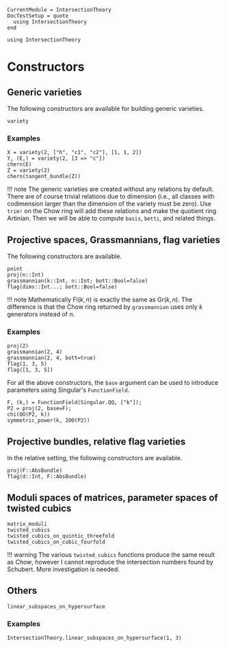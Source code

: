 ```@meta
CurrentModule = IntersectionTheory
DocTestSetup = quote
  using IntersectionTheory
end
```
```@setup repl
using IntersectionTheory
```
# Constructors
## Generic varieties
The following constructors are available for building generic varieties.
```@docs
variety
```
### Examples
```@repl repl
X = variety(2, ["h", "c1", "c2"], [1, 1, 2])
Y, (E,) = variety(2, [3 => "c"])
chern(E)
Z = variety(2)
chern(tangent_bundle(Z))
```
!!! note
    The generic varieties are created without any relations by default. There
    are of course trivial relations due to dimension (i.e., all classes with
    codimension larger than the dimension of the variety must be zero). Use
    `trim!` on the Chow ring will add these relations and make the quotient
    ring Artinian. Then we will be able to compute `basis`, `betti`, and
    related things.

## Projective spaces, Grassmannians, flag varieties
The following constructors are available.

```@docs
point
proj(n::Int)
grassmannian(k::Int, n::Int; bott::Bool=false)
flag(dims::Int...; bott::Bool=false)
```
!!! note
    Mathematically $\mathrm{Fl}(k, n)$ is exactly the same as $\mathrm{Gr}(k,
    n)$. The difference is that the Chow ring returned by `grassmannian` uses
    only $k$ generators instead of $n$.

### Examples
```@repl repl
proj(2)
grassmannian(2, 4)
grassmannian(2, 4, bott=true)
flag(1, 3, 5)
flag([1, 3, 5])
```
For all the above constructors, the `base` argument can be used to introduce
parameters using Singular's `FunctionField`.
```@repl repl
F, (k,) = FunctionField(Singular.QQ, ["k"]);
P2 = proj(2, base=F);
chi(OO(P2, k))
symmetric_power(k, 2OO(P2))
```

## Projective bundles, relative flag varieties
In the relative setting, the following constructors are available.
```@docs
proj(F::AbsBundle)
flag(d::Int, F::AbsBundle)
```

## Moduli spaces of matrices, parameter spaces of twisted cubics
```@docs
matrix_moduli
twisted_cubics
twisted_cubics_on_quintic_threefold
twisted_cubics_on_cubic_fourfold
```
!!! warning
    The various `twisted_cubics` functions produce the same result as *Chow*,
    however I cannot reproduce the intersection numbers found by Schubert.
    More investigation is needed.

## Others
```@docs
linear_subspaces_on_hypersurface
```
### Examples
```@repl repl
IntersectionTheory.linear_subspaces_on_hypersurface(1, 3)
```

